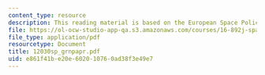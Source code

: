 ```yaml
---
content_type: resource
description: This reading material is based on the European Space Policy.
file: https://ol-ocw-studio-app-qa.s3.amazonaws.com/courses/16-892j-space-system-architecture-and-design-fall-2004/e861f41be20e602010760ad38f3e49e7_12030sp_grnpapr.pdf
file_type: application/pdf
resourcetype: Document
title: 12030sp_grnpapr.pdf
uid: e861f41b-e20e-6020-1076-0ad38f3e49e7
---
```

